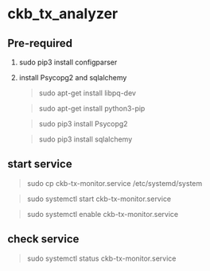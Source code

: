 # ckb_tx_analyzer

## Pre-required
1. sudo pip3 install configparser

2. install Psycopg2 and sqlalchemy

   > sudo apt-get install libpq-dev

   > sudo apt-get install python3-pip

   > sudo pip3 install Psycopg2

   > sudo pip3 install sqlalchemy

## start service
  > sudo cp ckb-tx-monitor.service /etc/systemd/system

  > sudo systemctl start ckb-tx-monitor.service 

  > sudo systemctl enable ckb-tx-monitor.service 
## check service
> sudo systemctl status ckb-tx-monitor.service 

